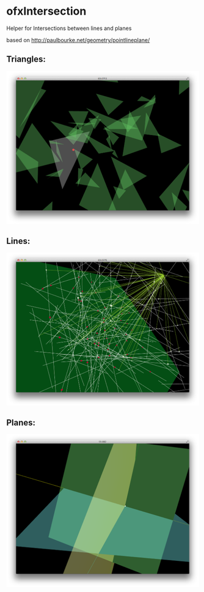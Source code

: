 ofxIntersection
===============

Helper for Intersections between lines and planes

based on
http://paulbourke.net/geometry/pointlineplane/

## Triangles:
![Preview Triangles](triangles.png)

## Lines:
![Preview lines](lines.png)

## Planes:
![Preview planes](planes.png)


